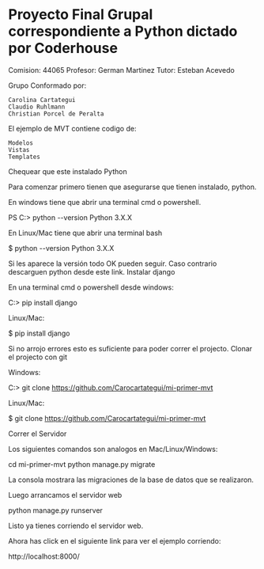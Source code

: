 # Proyecto Final Grupal correspondiente a Python dictado por Coderhouse

Comision: 44065 Profesor: German Martinez Tutor: Esteban Acevedo

Grupo Conformado por:

    Carolina Cartategui
    Claudio Ruhlmann
    Christian Porcel de Peralta

El ejemplo de MVT contiene codigo de:

    Modelos
    Vistas
    Templates

Chequear que este instalado Python

Para comenzar primero tienen que asegurarse que tienen instalado, python.

En windows tiene que abrir una terminal cmd o powershell.

PS C:\> python --version
Python 3.X.X 

En Linux/Mac tiene que abrir una terminal bash

$ python --version
Python 3.X.X 

Si les aparece la versión todo OK pueden seguir. Caso contrario descarguen python desde este link.
Instalar django

En una terminal cmd o powershell desde windows:

C:\> pip install django

Linux/Mac:

$ pip install django

Si no arrojo errores esto es suficiente para poder correr el projecto.
Clonar el projecto con git

Windows:

C:\> git clone https://github.com/Carocartategui/mi-primer-mvt

Linux/Mac:

$ git clone https://github.com/Carocartategui/mi-primer-mvt

Correr el Servidor

Los siguientes comandos son analogos en Mac/Linux/Windows:

cd mi-primer-mvt
python manage.py migrate

La consola mostrara las migraciones de la base de datos que se realizaron.

Luego arrancamos el servidor web

python manage.py runserver

Listo ya tienes corriendo el servidor web.

Ahora has click en el siguiente link para ver el ejemplo corriendo:

http://localhost:8000/